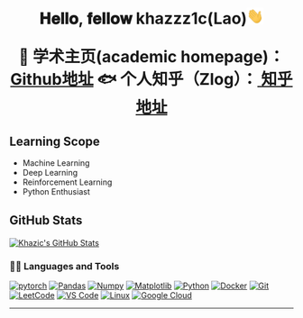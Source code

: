 <h1 align="center">𝐇𝐞𝐥𝐥𝐨, 𝐟𝐞𝐥𝐥𝐨𝐰 khazzz1c(Lao)<img src="https://raw.githubusercontent.com/ABSphreak/ABSphreak/master/gifs/Hi.gif" width="30px">
<br>



📰 **学术主页(academic homepage)：**<a href="https://github.com/khazic" target="_blank"> Github地址</a>
🐟 **个人知乎（Zlog）：**<a href="https://www.zhihu.com/people/khazic" target="_blank"> 知乎地址</a>

## Learning Scope
- Machine Learning
- Deep Learning
- Reinforcement Learning
- Python Enthusiast

## GitHub Stats

<a href="https://github.com/khazic/khazic">
  <img align="center" src="https://github-readme-stats.vercel.app/api?username=khazic&show_icons=true&line_height=27&count_private=true&title_color=ffffff&text_color=c9cacc&icon_color=2bbc8a&bg_color=1d1f21" alt="Khazic's GitHub Stats" />
</a>

### 👨‍💻 Languages and Tools

[![pytorch](https://img.shields.io/badge/-pytorch-02569B?style=flat&logo=pytorch&link=https://github.com/hritik5102)](https://github.com/khazic)
[![Pandas](https://img.shields.io/badge/-Pandas-150458?style=flat&logo=Pandas&link=https://github.com/Quananhle/Python-AWS-TradingAI)](https://github.com/Quananhle/Python-AWS-TradingAI)
[![Numpy](https://img.shields.io/badge/-Numpy-lightgray?style=flat&logo=Numpy&logoColor=white&link=https://github.com/Quananhle/Python-AWS-TradingAI)](https://github.com/Quananhle/Python-AWS-TradingAI)
[![Matplotlib](https://img.shields.io/badge/-Matplotlib-black?style=flat&logo=Matplotlib&logoColor=white&link=https://github.com/Quananhle/Python-AWS-TradingAI)](https://github.com/Quananhle/Python-AWS-TradingAI)
[![Python](https://img.shields.io/badge/-Python-black?style=flat&logo=python&link=https://github.com/hritik5102)](https://github.com/khazic)
[![Docker](https://img.shields.io/badge/-Docker-black?style=flat&logo=docker&link=https://github.com/hritik5102)](https://github.com/khazic)
[![Git](https://img.shields.io/badge/-Git-black?style=flat&logo=git&link=https://github.com/hritik5102)](https://github.com/khazic)
[![LeetCode](https://img.shields.io/badge/-LeetCode-02569B?style=flat&logo=leetCode&link=https://github.com/hritik5102)](https://github.com/khazic)
[![VS Code](https://img.shields.io/badge/-VS%20Code-007ACC?style=flat&logo=visual-studio-code&link=https://github.com/yourusername)](https://github.com/khazic)
[![Linux](https://img.shields.io/badge/-Linux-FCC624?style=flat&logo=linux&link=https://github.com/yourusername)](https://github.com/khazic)
[![Google Cloud](https://img.shields.io/badge/-Google%20Cloud-4285F4?style=flat&logo=google-cloud&link=https://github.com/yourusername)](https://github.com/khazic)




<hr>


